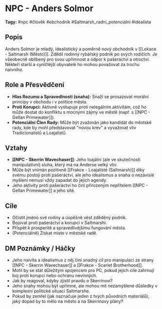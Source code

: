 # NPC - Anders Solmor

**Tagy:** #npc #člověk #obchodník #Saltmarsh_radní_potenciální #idealista

## Popis
Anders Solmor je mladý, idealistický a poměrně nový obchodník v [[Lokace - Saltmarsh (Město)]]. Zdědil rodinný rybářský podnik po svých rodičích. Je všeobecně oblíbený pro svou upřímnost a odpor k pašeráctví a otroctví. Někteří starší a cyničtější obyvatelé ho mohou považovat za trochu naivního.

## Role a Přesvědčení
*   **Hlas Rozumu a Spravedlnosti (snaha):** Snaží se prosazovat morální principy v obchodu i v politice města.
*   **Proti Korupci:** Aktivně vystupuje proti nelegálním aktivitám, což ho může dostat do konfliktu s mocnými zájmy ve městě (např. s [[NPC - Gellan Primewater]]).
*   **Potenciální Člen Rady:** Může být zvažován jako kandidát do městské rady, kde by mohl představovat "novou krev" a vyvažovat vliv Tradicionalistů a Loajalistů.

## Vztahy
*   **[[NPC - Skerrin Wavechaser]]**: Jeho loajální (ale ve skutečnosti manipulativní) sluha, který má na Anderse velký vliv.
*   Může být vnímán pozitivně [[Frakce - Loajalisté (Saltmarsh)]] díky svému postoji proti pašeráctví, ale jeho idealismus a snaha o nezávislé myšlení nemusí vždy zapadat do jejich agendy.
*   Jeho aktivity proti pašeráctví ho činí přirozeným nepřítelem [[NPC - Gellan Primewater]] a jeho sítě.

## Cíle
*   Očistit jméno své rodiny a úspěšně vést zděděný podnik.
*   Bojovat proti pašeráctví a korupci v Saltmarshi.
*   Přispět k prosperitě a spravedlivějšímu fungování města.
*   (Potenciálně) Získat místo v městské radě.

## DM Poznámky / Háčky
*   Jeho naivita a idealismus z něj činí snadný cíl pro manipulaci ze strany [[NPC - Skerrin Wavechaser]] a [[Frakce - Scarlet Brotherhood]].
*   Mohl by se stát důležitým spojencem pro PC, pokud jejich cíle zahrnují boj proti korupci nebo ochranu nevinných.
*   Jak by reagoval, kdyby zjistil pravdu o Skerrinovi?
*   Jeho snahy mohou být upřímné, ale mohou mít nezamýšlené důsledky v komplexní politické situaci Saltmarshe.
*   Pokud by zemřel (jak naznačuje jeden z tvých původních materiálů), jaký dopad by to mělo na město a na Skerrinovy plány?